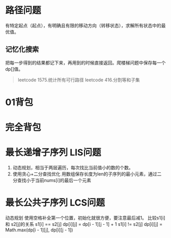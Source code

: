 # 路径问题

有特定起点（起点），有明确且有限的移动方向（转移状态），求解所有状态中的最优值。

## 记忆化搜索
把每一步得到的结果都记下来，再用到的时候直接返回。爬楼梯问题中保存每一个dp[]值。

> leetcode 1575.统计所有可行路径
> leetcode 416.分割等和子集

# 01背包


# 完全背包

# 最长递增子序列 LIS问题
1. 动态规划，相当于两层遍历，每次找比当前值小的数的个数。
2. 使用贪心+二分查找优化
用数组保存长度为len的子序列的最小元素，通过二分查找小于当前nums[i]的最后一个元素

# 最长公共子序列 LCS问题
动态规划
使用空格补全第一个位置，初始化就很方便，要注意最后减1。
比较s1[i] 和 s2[j]的关系
s1[i] == s2[j] dp[i][j] = dp[i - 1][j - 1] + 1
s1[i] != s2[j] dp[i][j] = Math.max(dp[i - 1][j], dp[i][j - 1])
